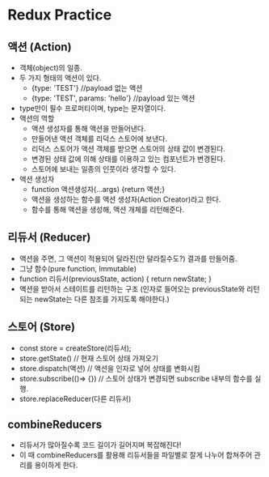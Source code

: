 # Redux Practice

## 액션 (Action)

- 객체(object)의 일종.
- 두 가지 형태의 액션이 있다.
  - {type: 'TEST'} //payload 없는 액션
  - {type: 'TEST', params: 'hello'} //payload 있는 액션
- type만이 필수 프로퍼티이며, type는 문자열이다.
- 액션의 역할
  - 액션 생성자를 통해 액션을 만들어낸다.
  - 만들어낸 액션 객체를 리덕스 스토어에 보낸다.
  - 리덕스 스토어가 액션 객체를 받으면 스토어의 상태 값이 변경된다.
  - 변경된 상태 값에 의해 상태를 이용하고 있는 컴포넌트가 변경된다.
  - 스토어에 보내는 일종의 인풋이라 생각할 수 있다.
- 액션 생성자
  - function 액션생성자(...args) {return 액션;}
  - 액션을 생성하는 함수를 액션 생성자(Action Creator)라고 한다.
  - 함수를 통해 액션을 생성해, 액션 개체를 리턴해준다.

## 리듀서 (Reducer)

- 액션을 주면, 그 액션이 적용되어 달라진(안 달라질수도?) 결과를 만들어줌.
- 그냥 함수(pure function, Immutable)
- function 리듀서(previousState, action) {
  return newState;
  }
- 액션을 받아서 스테이트를 리턴하는 구조 (인자로 들어오는 previousState와 리턴되는 newState는 다른 참조를 가지도록 해야한다.)

## 스토어 (Store)

- const store = createStore(리듀서);
- store.getState() // 현재 스토어 상태 가져오기
- store.dispatch(액션) // 액션을 인자로 넣어 상태를 변화시킴
- store.subscribe(()=> {}) // 스토어 상태가 변경되면 subscribe 내부의 함수를 실행.
- store.replaceReducer(다른 리듀서)

## combineReducers

- 리듀서가 많아질수록 코드 길이가 길어지며 복잡해진다!
- 이 때 combineReducers를 활용해 리듀서들을 파일별로 잘게 나누어 합쳐주어 관리를 용이하게 한다.
